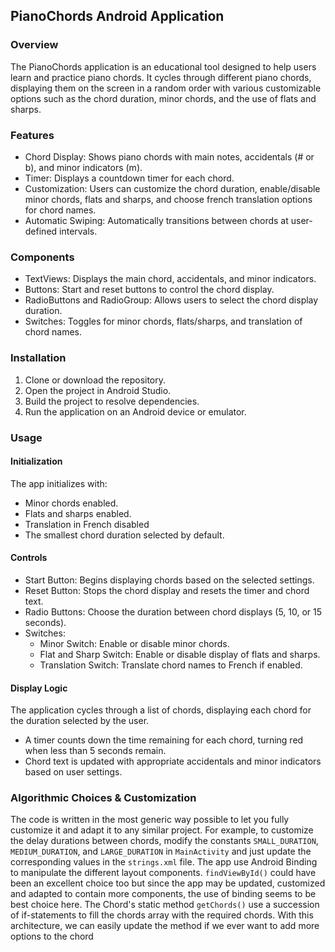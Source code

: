 ## PianoChords Android Application

### Overview

The PianoChords application is an educational tool designed to help users learn and practice piano chords. It cycles through different piano chords, displaying them on the screen in a random order with various customizable options such as the chord duration, minor chords, and the use of flats and sharps.

### Features

* Chord Display: Shows piano chords with main notes, accidentals (# or b), and minor indicators (m).
* Timer: Displays a countdown timer for each chord.
* Customization: Users can customize the chord duration, enable/disable minor chords, flats and sharps, and choose french translation options for chord names.
* Automatic Swiping: Automatically transitions between chords at user-defined intervals.

### Components

* TextViews: Displays the main chord, accidentals, and minor indicators.
* Buttons: Start and reset buttons to control the chord display.
* RadioButtons and RadioGroup: Allows users to select the chord display duration.
* Switches: Toggles for minor chords, flats/sharps, and translation of chord names.

### Installation

1. Clone or download the repository.
2. Open the project in Android Studio.
3. Build the project to resolve dependencies.
4. Run the application on an Android device or emulator.

### Usage

#### Initialization

The app initializes with:

* Minor chords enabled.
* Flats and sharps enabled.
* Translation in French disabled
* The smallest chord duration selected by default.

#### Controls

* Start Button: Begins displaying chords based on the selected settings.
* Reset Button: Stops the chord display and resets the timer and chord text.
* Radio Buttons: Choose the duration between chord displays (5, 10, or 15 seconds).
* Switches:
    * Minor Switch: Enable or disable minor chords.
    * Flat and Sharp Switch: Enable or disable display of flats and sharps.
    * Translation Switch: Translate chord names to French if enabled.

#### Display Logic

The application cycles through a list of chords, displaying each chord for the duration selected by the user.

* A timer counts down the time remaining for each chord, turning red when less than 5 seconds remain.
* Chord text is updated with appropriate accidentals and minor indicators based on user settings.

### Algorithmic Choices & Customization
The code is written in the most generic way possible to let you fully customize it and adapt it to any similar project.
For example, to customize the delay durations between chords, modify the constants `SMALL_DURATION`, `MEDIUM_DURATION`, and `LARGE_DURATION` in `MainActivity` and just update the corresponding values in the `strings.xml` file.
The app use Android Binding to manipulate the different layout components. `findViewById()` could have been an excellent choice too but since the app may be updated, customized and adapted to contain more components, the use of binding seems to be best choice here.
The Chord's static method `getChords()` use a succession of if-statements to fill the chords array with the required chords. With this architecture, we can easily update the method if we ever want to add more options to the chord
